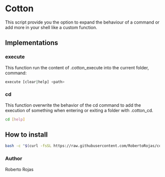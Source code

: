 # Cotton

This script provide you the option to expand the behaviour of a command or add more in your shell like a custom function.

## Implementations

### execute 

This function run the content of .cotton_execute into the current folder, command:

```bash
execute [clear|help] <path>
```

### cd

This function overwrite the behavior of the cd command to add the execution of something when entering or exiting a folder with .cotton_cd.

```bash
cd [help]
```

## How to install

```bash
bash -c "$(curl -fsSL https://raw.githubusercontent.com/RobertoRojas/cotton/v1.0/setup.sh)";
```

### Author

Roberto Rojas